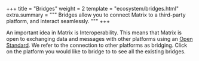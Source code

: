 +++
title = "Bridges"
weight = 2
template = "ecosystem/bridges.html"
extra.summary = """
Bridges allow you to connect Matrix to a third-party platform, and interact
seamlessly.
"""
+++

An important idea in Matrix is Interoperability. This means that Matrix is open
to exchanging data and messages with other platforms using an
[Open Standard](https://matrix.org/docs/spec). We refer to the connection to
other platforms as bridging. Click on the platform you would like to bridge to
to see all the existing bridges.
